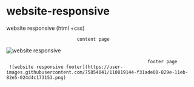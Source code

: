 # website-responsive
website responsive (html +css)

                              content page 
![website responsive](https://user-images.githubusercontent.com/75854041/110818692-8d2e5680-829e-11eb-9d9f-71855e3aa94d.png)











                                                        footer page
     ![website responsive footer](https://user-images.githubusercontent.com/75854041/110819144-f31ade00-829e-11eb-82e5-024d4c173153.png)
